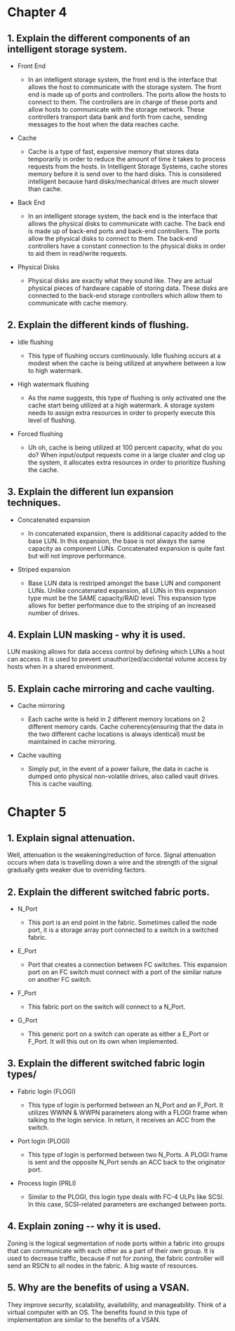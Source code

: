 # Chapter 4

## 1. Explain the different components of an intelligent storage system.
* Front End
    
    * In an intelligent storage system, the front end is the interface that allows the host to communicate with the storage system. The front end is made up of ports and controllers. The ports allow the hosts to connect to them. The controllers are in charge of these ports and allow hosts to communicate with the storage network. These controllers transport data bank and forth from cache, sending messages to the host when the data reaches cache.

* Cache

    * Cache is a type of fast, expensive memory that stores data temporarily in order to reduce the amount of time it takes to process requests from the hosts. In Intelligent Storage Systems, cache stores memory before it is send over to the hard disks. This is considered intelligent because hard disks/mechanical drives are much slower than cache.

* Back End

    * In an intelligent storage system, the back end is the interface that allows the physical disks to communicate with cache. The back end is made up of back-end ports and back-end controllers. The ports allow the physical disks to connect to them. The back-end controllers have a constant connection to the physical disks in order to aid them in read/write requests.

* Physical Disks

    * Physical disks are exactly what they sound like. They are actual physical pieces of hardware capable of storing data. These disks are connected to the back-end storage controllers which allow them to communicate with cache memory.

## 2. Explain the different kinds of flushing.

* Idle flushing

    * This type of flushing occurs continuously. Idle flushing occurs at a modest when the cache is being utilized at anywhere between a low to high watermark.

* High watermark flushing

    * As the name suggests, this type of flushing is only activated one the cache start being utilized at a high watermark. A storage system needs to assign extra resources in order to properly execute this level of flushing.

* Forced flushing

    * Uh oh, cache is being utilized at 100 percent capacity, what do you do? When input/output requests come in a large cluster and clog up the system, it allocates extra resources in order to prioritize flushing the cache.

## 3. Explain the different lun expansion techniques.

* Concatenated expansion

    * In concatenated expansion, there is additional capacity added to the base LUN. In this expansion, the base is not always the same capacity as component LUNs. Concatenated expansion is quite fast but will not improve performance.

* Striped expansion

    * Base LUN data is restriped amongst the base LUN and component LUNs. Unlike concatenated expansion, all LUNs in this expansion type must be the SAME capacity/RAID level. This expansion type allows for better performance due to the striping of an increased number of drives.

## 4. Explain LUN masking - why it is used.
LUN masking allows for data access control by defining which LUNs a host can access. It is used to prevent unauthorized/accidental volume access by hosts when in a shared environment.

## 5. Explain cache mirroring and cache vaulting.

* Cache mirroring

    * Each cache write is held in 2 different memory locations on 2 different memory cards. Cache coherency(ensuring that the data in the two different cache locations is always identical) must be maintained in cache mirroring.

* Cache vaulting

    * Simply put, in the event of a power failure, the data in cache is dumped onto physical non-volatile drives, also called vault drives. This is cache vaulting.

# Chapter 5

## 1. Explain signal attenuation.
Well, attenuation is the weakening/reduction of force. Signal attenuation occurs when data is travelling down a wire and the strength of the signal gradually gets weaker due to overriding factors.

## 2. Explain the different switched fabric ports.

* N_Port

    * This port is an end point in the fabric. Sometimes called the node port, it is a storage array port connected to a switch in a switched fabric.

* E_Port

    * Port that creates a connection between FC switches. This expansion port on an FC switch must connect with a port of the similar nature on another FC switch.

* F_Port

    * This fabric port on the switch will connect to a N_Port.

* G_Port

    * This generic port on a switch can operate as either a E_Port or F_Port. It will this out on its own when implemented.

## 3. Explain the different switched fabric login types/

* Fabric login (FLOGI)

    * This type of login is performed between an N_Port and an F_Port. It utilizes WWNN & WWPN parameters along with a FLOGI frame when talking to the login service. In return, it receives an ACC from the switch.

* Port login (PLOGI)

    * This type of login is performed between two N_Ports. A PLOGI frame is sent and the opposite N_Port sends an ACC back to the originator port.

* Process login (PRLI)

    * Similar to the PLOGI, this login type deals with FC-4 ULPs like SCSI. In this case, SCSI-related parameters are exchanged between ports.

## 4. Explain zoning -- why it is used.
Zoning is the logical segmentation of node ports within a fabric into groups that can communicate with each other as a part of their own group. It is used to decrease traffic, because if not for zoning, the fabric controller will send an RSCN to all nodes in the fabric. A big waste of resources.

## 5. Why are the benefits of using a VSAN.
They improve security, scalability, availability, and manageability. Think of a virtual computer with an OS. The benefits found in this type of implementation are similar to the benefits of a VSAN.

